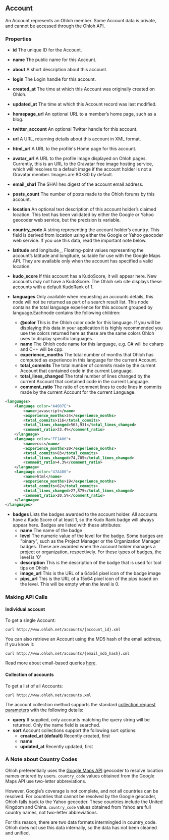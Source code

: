 ## Account

An Account represents an Ohloh member. Some Account data is private, and cannot be accessed through the Ohloh API.

### Properties
+ __id__
The unique ID for the Account.

+ __name__
    The public name for this Account.

+ __about__
    A short description about this account.

+ __login__
    The Login handle for this account.

+ __created_at__
    The time at which this Account was originally created on Ohloh.

+ __updated_at__
    The time at which this Account record was last modified.

+ __homepage_url__
    An optional URL to a member’s home page, such as a blog.

+ __twitter_account__
    An optional Twitter handle for this account.

+ __url__
    A URL, returning details about this account in XML format.

+ __html_url__
    A URL to the profile's Home page for this account.

+ __avatar_url__
    A URL to the profile image displayed on Ohloh pages. Currently, this is an URL to the Gravatar free image hosting service, which will resolves to a default image if the account holder is not a Gravatar member. Images are 80×80 by default.

+ __email_sha1__
    The SHA1 hex digest of the account email address.

+ __posts_count__
    The number of posts made to the Ohloh forums by this account.

+ __location__
    An optional text description of this account holder’s claimed location. This text has been validated by either the Google or Yahoo geocoder web service, but the precision is variable.

+ __country_code__
    A string representing the account holder’s country. This field is derived from location using either the Google or Yahoo geocoder web service. If you use this data, read the important note below.

+ __latitude__ and longitude__
    Floating-point values representing the account’s latitude and longitude, suitable for use with the Google Maps API. They are available only when the account has specified a valid location.

+ __kudo_score__
If this account has a KudoScore, it will appear here. New accounts may not have a KudoScore. The Ohloh seb site displays these accounts with a default KudoRank of 1.

+ __languages__
    Only available when requesting an accounts details, this node will not be returned as part of a search result list. This node contains the total language experience for this account grouped by language.Eachnode contains the following children:
    - __@color__
    This is the Ohloh color code for this language. If you will be displaying this data in your application it is highly recommended you use the colors returned here as these are the same colors Ohloh uses to display specific languages.
    - __name__
    The Ohloh code name for this language, e.g. C# will be csharp and C++ will be cpp.
    - __experience_months__
    The total number of months that Ohloh has computed as experience in this language for the current Account.
    - __total_commits__
    The total number of commits made by the current Account that contained code in the current Language.
    - __total_lines_changed__
    The total number of lines changed by the current Account that contained code in the current Language.
    - __comment_ratio__
    The ratio of comment lines to code lines in commits made by the current Account for the current Language.

```xml
<languages>
    <language color="A4007E">
        <name>javascript</name>
        <experience_months>24</experience_months>
        <total_commits>116</total_commits>
        <total_lines_changed>563,931</total_lines_changed>
        <comment_ratio>23.4%</comment_ratio>
    </language>
    <language color="FF1A00">
        <name>css</name>
        <experience_months>20</experience_months>
        <total_commits>83</total_commits>
        <total_lines_changed>74,705</total_lines_changed>
        <comment_ratio>4.3%</comment_ratio>
    </language>
    <language color="47A400">
        <name>html</name>
        <experience_months>19</experience_months>
        <total_commits>62</total_commits>
        <total_lines_changed>27,875</total_lines_changed>
        <comment_ratio>20.5%</comment_ratio>
    </language>
</languages>
```

+ __badges__
Lists the badges awarded to the account holder.  All accounts have a Kudo Score of at least 1, so the Kudo Rank badge will always appear here.  Badges are listed with these attributes:
    - __name__
    The name of the badge
    - __level__
    The numeric value of the level for the badge.  Some badges are "binary", such as the Project Manager or the Organization Manager badges.  These are awarded when the account holder manages a project or organization, respectively.  For these types of badges, the level is '0'
    - __description__
    This is the description of the badge that is used for tool tips on Ohloh
    - __image_url__
    This is the URL of a 64x64 pixel icon of the badge image
    - __pips_url__
    This is the URL of a 15x64 pixel icon of the pips based on the level.  This will be empty when the level is 0.

### Making API Calls

#### Individual account
To get a single Account:
```shell
curl http://www.ohloh.net/accounts/{account_id}.xml 
```

You can also retrieve an Account using the MD5 hash of the email address, if you know it:
```shell
curl http://www.ohloh.net/accounts/{email_md5_hash}.xml 
```

Read more about email-based queries [here](/email_lookup.md).

#### Collection of accounts
To get a list of all Accounts:
```shell
curl http://www.ohloh.net/accounts.xml 
```

The account collection method supports the standard [collection request parameters](/README.md#collection-requests) with the following details:

+ __query__
    If supplied, only accounts matching the query string will be returned. Only the name field is searched.
+ __sort__
    Account collections support the following sort options:
    - __created_at (default)__
        Recently created, first
    - __name__
    - __updated_at__
        Recently updated, first

### A Note about Country Codes
Ohloh preferentially uses the [Google Maps API](http://www.google.com/apis/maps/documentation/index.html) geocoder to resolve location names entered by users. `country_code` values obtained from the Google Maps API use two-letter abbreviations.

However, Google’s coverage is not complete, and not all countries can be resolved. For countries that cannot be resolved by the Google geocoder, Ohloh falls back to the Yahoo geocoder. These countries include the United Kingdom and China. `country_code` values obtained from Yahoo are full country names, not two-letter abbreviations.

For this reason, there are two data formats intermingled in country_code. Ohloh does not use this data internally, so the data has not been cleaned and unified.
